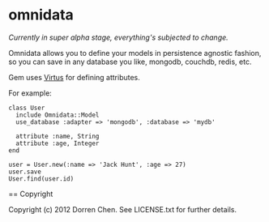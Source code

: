 # omnidata

*Currently in super alpha stage, everything's subjected to change.*

Omnidata allows you to define your models in persistence agnostic fashion, so 
you can save in any database you like, mongodb, couchdb, redis, etc. 

Gem uses [Virtus](https://github.com/solnic/virtus#readme) for defining attributes.


For example:

    class User
      include Omnidata::Model
      use_database :adapter => 'mongodb', :database => 'mydb'

      attribute :name, String
      attribute :age, Integer
    end

    user = User.new(:name => 'Jack Hunt', :age => 27)
    user.save
    User.find(user.id)

== Copyright

Copyright (c) 2012 Dorren Chen. See LICENSE.txt for
further details.

